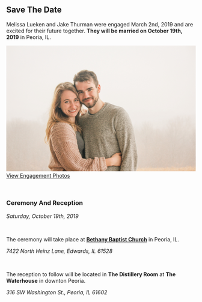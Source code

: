 ## Save The Date

Melissa Lueken and Jake Thurman were engaged March 2nd, 2019 and are excited for their future together. **They will be married on October 19th, 2019** in Peoria, IL.



![Jake and Melissa's Engagement Photo](./content/images/us.jpg)
[View Engagement Photos](./engagementphotos.html)

<br/>

### Ceremony And Reception

*Saturday, October 19th, 2019*

<br/>

The ceremony will take place at **[Bethany Baptist Church](http://bethanycentral.org/)** in Peoria, IL.

*7422 North Heinz Lane, Edwards, IL 61528*

<br/>

The reception to follow will be located in **The Distillery Room** at **The Waterhouse** in downton Peoria.

*316 SW Washington St., Peoria, IL 61602*

